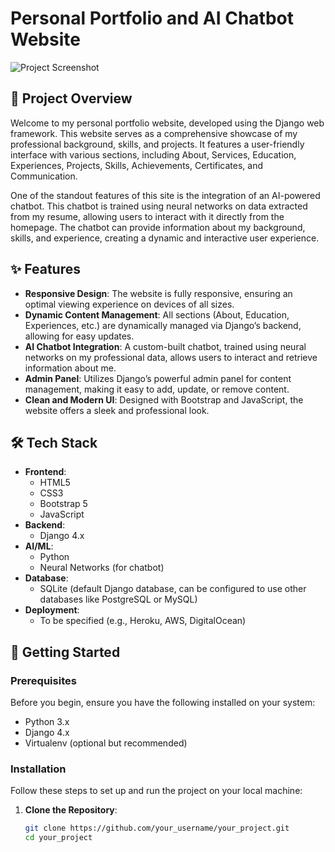 # Personal Portfolio and AI Chatbot Website

![Project Screenshot](path_to_your_image) <!-- Replace with your image path -->

## 📜 Project Overview

Welcome to my personal portfolio website, developed using the Django web framework. This website serves as a comprehensive showcase of my professional background, skills, and projects. It features a user-friendly interface with various sections, including About, Services, Education, Experiences, Projects, Skills, Achievements, Certificates, and Communication.

One of the standout features of this site is the integration of an AI-powered chatbot. This chatbot is trained using neural networks on data extracted from my resume, allowing users to interact with it directly from the homepage. The chatbot can provide information about my background, skills, and experience, creating a dynamic and interactive user experience.

## ✨ Features

- **Responsive Design**: The website is fully responsive, ensuring an optimal viewing experience on devices of all sizes.
- **Dynamic Content Management**: All sections (About, Education, Experiences, etc.) are dynamically managed via Django’s backend, allowing for easy updates.
- **AI Chatbot Integration**: A custom-built chatbot, trained using neural networks on my professional data, allows users to interact and retrieve information about me.
- **Admin Panel**: Utilizes Django’s powerful admin panel for content management, making it easy to add, update, or remove content.
- **Clean and Modern UI**: Designed with Bootstrap and JavaScript, the website offers a sleek and professional look.

## 🛠️ Tech Stack

- **Frontend**: 
  - HTML5
  - CSS3
  - Bootstrap 5
  - JavaScript
- **Backend**:
  - Django 4.x
- **AI/ML**:
  - Python
  - Neural Networks (for chatbot)
- **Database**:
  - SQLite (default Django database, can be configured to use other databases like PostgreSQL or MySQL)
- **Deployment**:
  - To be specified (e.g., Heroku, AWS, DigitalOcean)

## 🚀 Getting Started

### Prerequisites

Before you begin, ensure you have the following installed on your system:

- Python 3.x
- Django 4.x
- Virtualenv (optional but recommended)

### Installation

Follow these steps to set up and run the project on your local machine:

1. **Clone the Repository**:
   ```bash
   git clone https://github.com/your_username/your_project.git
   cd your_project
